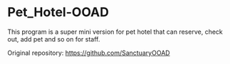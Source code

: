 # Pet_Hotel-OOAD

This program is a super mini version for pet hotel that can reserve, check out, add pet and so on for staff.

Original repository: https://github.com/SanctuaryOOAD
